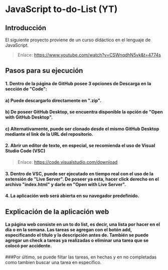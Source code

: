 # JavaScript to-do-List (YT)

## Introducción
El siguiente proyecto proviene de un curso didáctico en el lenguaje de JavaScript. 
> Enlace: https://www.youtube.com/watch?v=CSWnqdhN5vk&t=4774s

## Pasos para su ejecución
#### 1. Dentro de la página de GitHub posee 3 opciones de Descarga en la sección de "Code":
#### a) Puede descargarlo directamente en ".zip".
#### b) De poseer GitHub Desktop, se encuentra disponible la opción de "Open with GitHub Desktop".
#### c) Alternativamente, puede ser clonado desde el mismo GitHub Desktop mediante el link de la URL del repositorio.

#### 2. Abrir un editor de texto, en especial, se recomienda el uso de Visual Studio Code (VSC)
> Enlace: https://code.visualstudio.com/download

#### 3. Dentro de VSC, puede ser ejecutado en tiempo real con el uso de la extensión de "Live Server". De poseer ya esta, hacer click derecho en el archivo "index.html" y darle en "Open with Live Server".

#### 4. La aplicación web será abierta en su navegador predefinido.


## Explicación de la aplicación web
#### La página web consiste en un to do list, es decir, una lista por hacer en el día o en la semana. Las tareas se agregan con el botón add, especificando el título y la descripción antes de. También se puede agregar un check a tareas ya realizadas o eliminar una tarea que se colocó por accidente.
###Por último, se puede filtar las tareas, en hechas y en no completadas como tambien buscar una tarea en específico.
